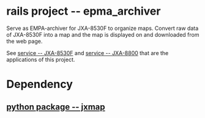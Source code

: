 # rails project -- epma_archiver

Serve as EMPA-archiver for JXA-8530F to organize maps.  Convert
raw data of JXA-8530F into a map and the map is displayed on and downloaded from the web page.    

See
[service -- JXA-8530F](http://archive.misasa.okayama-u.ac.jp/JXA-8530F)
and
[service -- JXA-8800](http://archive.misasa.okayama-u.ac.jp/JXA-8800)
that are the applications of this project.

# Dependency

## [python package -- jxmap](https://gitlab.misasa.okayama-u.ac.jp/pythonpackage/jxmap)
